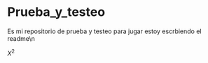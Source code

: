 # Prueba_y_testeo
Es mi repositorio de prueba y testeo para jugar
estoy escrbiendo el readme\n

$X^2$


